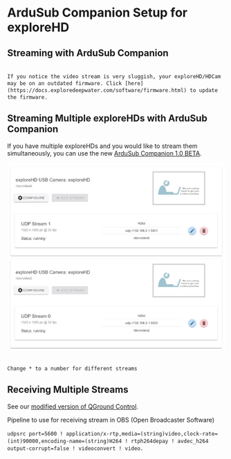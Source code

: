 # ArduSub Companion Setup for exploreHD
## Streaming with ArduSub Companion
```{note} **As of November 20, 2021, all exploreHD/HDCam shipped will feature a new firmware that allows the cameras to be plug and play with ArduSub Companion without the need for drivers.**

If you notice the video stream is very sluggish, your exploreHD/HDCam may be on an outdated firmware. Click [here](https://docs.exploredeepwater.com/software/firmware.html) to update the firmware.
```

## Streaming Multiple exploreHDs with ArduSub Companion
If you have multiple exploreHDs and you would like to stream them simultaneously, you can use the new [ArduSub Companion 1.0 BETA](https://docs.bluerobotics.com/ardusub-zola/software/companion/1.0/). 

![Raspi Enable SSH](../img/CompanionnewexploreHD.jpg)

```{note} When setting up the streams, make sure the udp:// is set to 192.168.2.1:560*

Change * to a number for different streams
```

## Receiving Multiple Streams
See our [modified version of QGround Control](https://docs.exploredeepwater.com/software/qgroundcontrol.html). 


Pipeline to use for receiving stream in OBS (Open Broadcaster Software)

`udpsrc port=5600 ! application/x-rtp,media=(string)video,clock-rate=(int)90000,encoding-name=(string)H264 ! rtph264depay ! avdec_h264 output-corrupt=false ! videoconvert ! video. `